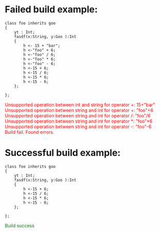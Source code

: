 # Failed build example:
```{yapl}
class foo inherits goo
{
    yt : Int;
    fasdf(x:String, y:Goo ):Int
    {
        h <- 15 + "bar";
        h <-"foo" + 6;
        h <-"foo" / 6;
        h <-"foo" * 6;
        h <-"foo" - 6;
        h <-15 + 6;
        h <-15 / 6;
        h <-15 * 6;
        h <-15 - 6;
    };

};
```
<span style = "color:red">
Unsupported operation between int and string for operator +: 15+"bar"</br>
Unsupported operation between string and int for operator +: "foo"+6</br>
Unsupported operation between string and int for operator /: "foo"/6</br>
Unsupported operation between string and int for operator *: "foo"*6</br>
Unsupported operation between string and int for operator -: "foo"-6</br>
Build fail. Found errors.
</span>


# Successful build example:
```{yapl}
class foo inherits goo
{
    yt : Int;
    fasdf(x:String, y:Goo ):Int
    {
        h <-15 + 6;
        h <-15 / 6;
        h <-15 * 6;
        h <-15 - 6;
    };

};
```
<span style = "color:green">
Build success
</span>